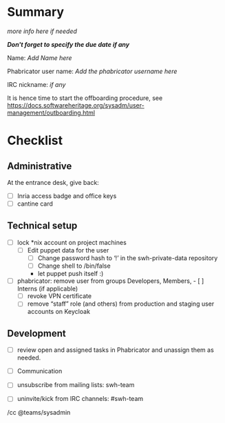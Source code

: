 # Summary

*more info here if needed*

***Don't forget to specify the due date if any***

Name: *Add Name here*

Phabricator user name: *Add the phabricator username here*

IRC nickname: *if any*

It is hence time to start the offboarding procedure, see https://docs.softwareheritage.org/sysadm/user-management/outboarding.html

# Checklist

## Administrative

At the entrance desk, give back:

- [ ] Inria access badge and office keys
- [ ] cantine card

## Technical setup

- [ ] lock *nix account on project machines
  - [ ] Edit puppet data for the user
    - [ ] Change password hash to ‘!’ in the swh-private-data repository
    - [ ] Change shell to /bin/false
    - let puppet push itself :)
- [ ] phabricator: remove user from groups Developers, Members, - [ ] Interns (if applicable)
  - [ ] revoke VPN certificate
  - [ ] remove “staff” role (and others) from production and staging user accounts on Keycloak

## Development

- [ ] review open and assigned tasks in Phabricator and unassign them as needed.

- [ ] Communication

- [ ] unsubscribe from mailing lists: swh-team
- [ ] uninvite/kick from IRC channels: #swh-team

/cc @teams/sysadmin 
